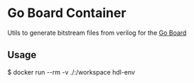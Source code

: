 # Go Board Container

Utils to generate bitstream files from verilog for the [Go Board](https://nandland.com/the-go-board/)

## Usage

$ docker run --rm -v ./:/workspace hdl-env
